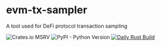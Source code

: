 # evm-tx-sampler
A tool used for DeFi protocol transaction sampling

![Crates.io MSRV](https://img.shields.io/crates/msrv/alloy?color=orange) ![PyPI - Python Version](https://img.shields.io/pypi/pyversions/streamlit)
[![Daily Rust Build](https://github.com/ioogle/evm-tx-sampler/actions/workflows/ci.yml/badge.svg)](https://github.com/ioogle/evm-tx-sampler/actions/workflows/ci.yml)